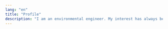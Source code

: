 ```yaml
---
lang: "en"
title: "Profile"
description: "I am an environmental engineer. My interest has always been at the environment, quality, safety for the workers and the environment.<br /><br />I've planned my curriculum, and then my career choices, in order to develop my attitude towards innovation and knowledge in order to pursue my interests and therefore do a job that allows me to use what I've learnt to help in the field of safety and let workers have better working conditions."
---
```

